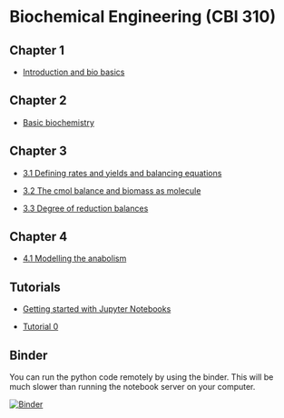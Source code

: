 # Biochemical Engineering (CBI 310)

## Chapter 1

* [Introduction and bio basics](https://nbviewer.jupyter.org/github/willienicol/Biochemical-engineering-notes/blob/master/Introduction%20and%20bio%20background/Intro%20and%20bio%20background.ipynb)

## Chapter 2

* [Basic biochemistry](https://nbviewer.jupyter.org/github/willienicol/Biochemical-engineering-notes/blob/master/2%20Basic%20biochemistry/Basic%20Biochemistry.ipynb) 

## Chapter 3

* [3.1 Defining rates and yields and balancing equations](https://nbviewer.jupyter.org/github/willienicol/Biochemical-engineering-notes/blob/master/3%20Stoichiometry%20without%20internal%20reactions/Defining%20rates%20and%20yields%20and%20balancing%20equations.ipynb)

* [3.2 The cmol balance and biomass as molecule](https://nbviewer.jupyter.org/github/willienicol/Biochemical-engineering-notes/blob/master/3%20Stoichiometry%20without%20internal%20reactions/The%20cmol%20balance%20and%20biomass%20as%20molecule%20.ipynb)

* [3.3 Degree of reduction balances](https://nbviewer.jupyter.org/github/willienicol/Biochemical-engineering-notes/blob/master/3%20Stoichiometry%20without%20internal%20reactions/Degree%20of%20reduction%20balances.ipynb)


## Chapter 4

* [4.1 Modelling the anabolism](https://nbviewer.jupyter.org/github/willienicol/Biochemical-engineering-notes/blob/master/4%20Stoichiometry%20that%20includes%20internal%20reactions/Modelling%20the%20anabolism.ipynb)

## Tutorials

* [Getting started with Jupyter Notebooks](https://nbviewer.jupyter.org/github/willienicol/Biochemical-engineering-notes/blob/master/Tutorials/Getting%20started%20with%20Jupyter%20Notebooks.ipynb)

* [Tutorial 0](https://nbviewer.jupyter.org/github/willienicol/Biochemical-engineering-notes/blob/master/Tutorials/Tut%200.ipynb)

## Binder

You can run the python code remotely by using the binder. This will be much slower than running the notebook server on your computer.

[![Binder](http://mybinder.org/badge.svg)](http://mybinder.org/repo/willienicol/Biochemical-engineering-notes)
